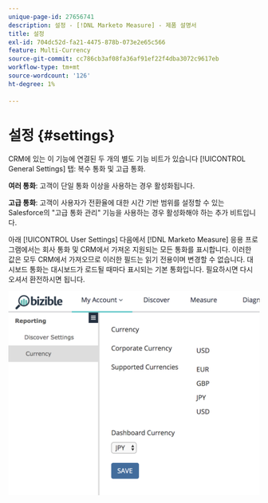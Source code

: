 ```yaml
---
unique-page-id: 27656741
description: 설정 - [!DNL Marketo Measure] - 제품 설명서
title: 설정
exl-id: 704dc52d-fa21-4475-878b-073e2e65c566
feature: Multi-Currency
source-git-commit: cc786cb3af08fa36af91ef22f4dba3072c9617eb
workflow-type: tm+mt
source-wordcount: '126'
ht-degree: 1%

---
```


# 설정 {#settings}

CRM에 있는 이 기능에 연결된 두 개의 별도 기능 비트가 있습니다 [!UICONTROL General Settings] 탭: 복수 통화 및 고급 통화.

**여러 통화**: 고객이 단일 통화 이상을 사용하는 경우 활성화됩니다.

**고급 통화**: 고객이 사용자가 전환율에 대한 시간 기반 범위를 설정할 수 있는 Salesforce의 &quot;고급 통화 관리&quot; 기능을 사용하는 경우 활성화해야 하는 추가 비트입니다.

아래 [!UICONTROL User Settings] 다음에서 [!DNL Marketo Measure] 응용 프로그램에서는 회사 통화 및 CRM에서 가져온 지원되는 모든 통화를 표시합니다. 이러한 값은 모두 CRM에서 가져오므로 이러한 필드는 읽기 전용이며 변경할 수 없습니다. 대시보드 통화는 대시보드가 로드될 때마다 표시되는 기본 통화입니다. 필요하시면 다시 오셔서 환전하시면 됩니다.

![](assets/one-1.png)

